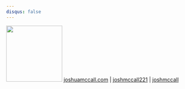 ```yaml
---
disqus: false
---
```


[<img src="../images/avatar.png" width="150">](http://joshuamccall.com/articles/reading_list)
  [joshuamccall.com](joshuamccall.com)
| [<i class="fa fa-github"  aria-hidden="true"></i> joshmccall221](https://github.com/joshmccall221/gitbook)
| [<i class="fa fa-twitter" aria-hidden="true"></i> joshmccall](https://twitter.com/joshmccall)






